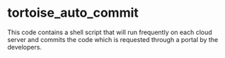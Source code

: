 # tortoise_auto_commit
This code contains a shell script that will run frequently on each cloud server and commits the code which is requested through a portal by the developers.
